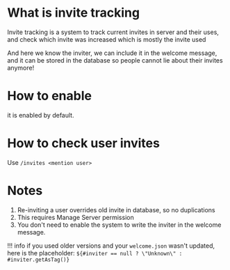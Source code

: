 # What is invite tracking
Invite tracking is a system to track current invites in server and their uses, and check which invite was increased which is mostly the invite used

And here we know the inviter, we can include it in the welcome message, and it can be stored in the database so people cannot lie about their invites anymore!

# How to enable
it is enabled by default.

# How to check user invites
Use `/invites <mention user>`

# Notes
1. Re-inviting a user overrides old invite in database, so no duplications
2. This requires Manage Server permission
3. You don't need to enable the system to write the inviter in the welcome message.

!!! info
    if you used older versions and your `welcome.json` wasn't updated, here is the placeholder: `${#inviter == null ? \"Unknown\" : #inviter.getAsTag()}`